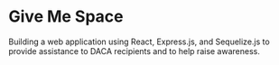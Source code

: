 # Give Me Space 
Building a web application using React, Express.js, and Sequelize.js to provide assistance to DACA recipients and to help raise awareness.

